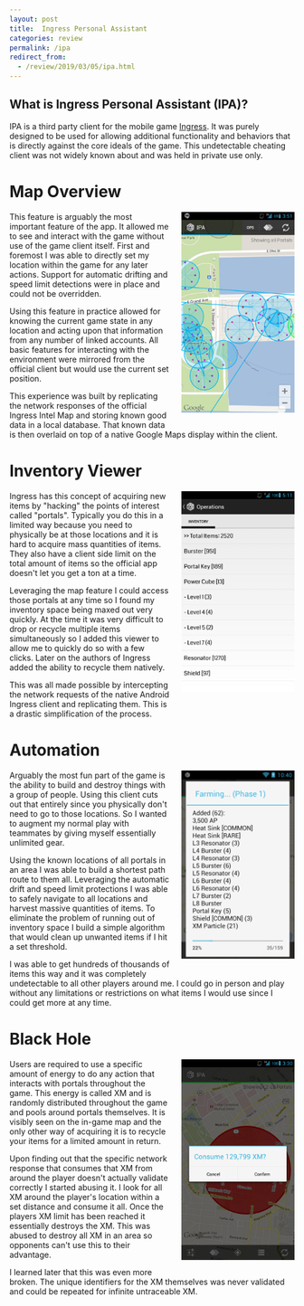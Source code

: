 ```yaml
---
layout: post
title:  Ingress Personal Assistant
categories: review
permalink: /ipa
redirect_from:
  - /review/2019/03/05/ipa.html
---
```


## What is Ingress Personal Assistant (IPA)?
IPA is a third party client for the mobile game [Ingress](https://www.ingress.com/). It was purely designed to be used for allowing additional functionality and behaviors that is directly against the core ideals of the game. This undetectable cheating client was not widely known about and was held in private use only.

# Map Overview
<img
   align="right"
   src="/assets/ipa/map.png"
   width="200"
   style="padding-left:20px;padding-bottom:20px;">
This feature is arguably the most important feature of the app. It allowed me to see and interact with the game without use of the game client itself. First and foremost I was able to directly set my location within the game for any later actions. Support for automatic drifting and speed limit detections were in place and could not be overridden.

Using this feature in practice allowed for knowing the current game state in any location and acting upon that information from any number of linked accounts. All basic features for interacting with the environment were mirrored from the official client but would use the current set position.

This experience was built by replicating the network responses of the official Ingress Intel Map and storing known good data in a local database. That known data is then overlaid on top of a native Google Maps display within the client.

# Inventory Viewer
<img
   align="right"
   src="/assets/ipa/inventory_overview.png"
   width="200"
   style="padding-left:20px;padding-bottom:20px;">
Ingress has this concept of acquiring new items by "hacking" the points of interest called "portals". Typically you do this in a limited way because you need to physically be at those locations and it is hard to acquire mass quantities of items. They also have a client side limit on the total amount of items so the official app doesn't let you get a ton at a time.

Leveraging the map feature I could access those portals at any time so I found my inventory space being maxed out very quickly. At the time it was very difficult to drop or recycle multiple items simultaneously so I added this viewer to allow me to quickly do so with a few clicks. Later on the authors of Ingress added the ability to recycle them natively.

This was all made possible by intercepting the network requests of the native Android Ingress client and replicating them. This is a drastic simplification of the process.

# Automation
<img
   align="right"
   src="/assets/ipa/farming_in_progress.png"
   width="200"
   style="padding-left:20px;padding-bottom:20px;">
Arguably the most fun part of the game is the ability to build and destroy things with a group of people. Using this client cuts out that entirely since you physically don't need to go to those locations. So I wanted to augment my normal play with teammates by giving myself essentially unlimited gear.

Using the known locations of all portals in an area I was able to build a shortest path route to them all. Leveraging the automatic drift and speed limit protections I was able to safely navigate to all locations and harvest massive quantities of items. To eliminate the problem of running out of inventory space I build a simple algorithm that would clean up unwanted items if I hit a set threshold.

I was able to get hundreds of thousands of items this way and it was completely undetectable to all other players around me. I could go in person and play without any limitations or restrictions on what items I would use since I could get more at any time.

# Black Hole
<img
   align="right"
   src="/assets/ipa/black_hole.png"
   width="200"
   style="padding-left:20px;padding-bottom:20px;">
Users are required to use a specific amount of energy to do any action that interacts with portals throughout the game. This energy is called XM and is randomly distributed throughout the game and pools around portals themselves. It is visibly seen on the in-game map and the only other way of acquiring it is to recycle your items for a limited amount in return.

Upon finding out that the specific network response that consumes that XM from around the player doesn't actually validate correctly I started abusing it. I look for all XM around the player's location within a set distance and consume it all. Once the players XM limit has been reached it essentially destroys the XM. This was abused to destroy all XM in an area so opponents can't use this to their advantage.

I learned later that this was even more broken. The unique identifiers for the XM themselves was never validated and could be repeated for infinite untraceable XM.
